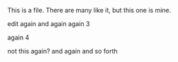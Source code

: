 This is a file. There are many like it, but this one is mine.

edit again
and again
again 3

again 4

not this again? and again and so forth

